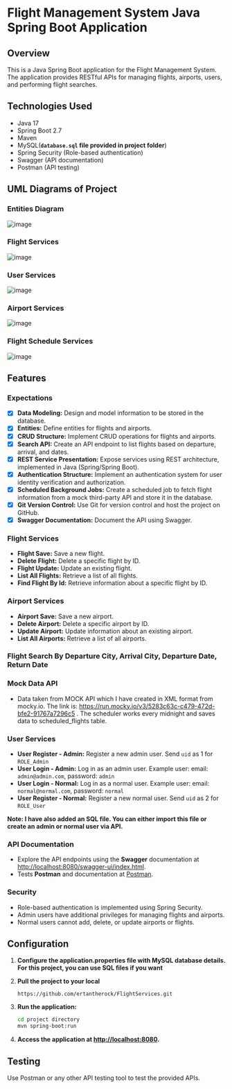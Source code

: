 # Flight Management System Java Spring Boot Application

## Overview

This is a Java Spring Boot application for the Flight Management System. The application provides RESTful APIs for managing flights, airports, users, and performing flight searches.

## Technologies Used

- Java 17
- Spring Boot 2.7
- Maven
- MySQL(**`database.sql` file provided in project folder**)
- Spring Security (Role-based authentication)
- Swagger (API documentation)
- Postman (API testing)

## UML Diagrams of Project
### Entities Diagram 
![image](https://github.com/ertantherock/FlightServices/assets/107481123/0708671a-2bcf-40e6-8c13-52a1bc75003d)

### Flight Services
![image](https://github.com/ertantherock/FlightServices/assets/107481123/16df176c-c454-475e-9159-c43ad8c0190e)


### User Services
![image](https://github.com/ertantherock/FlightServices/assets/107481123/6d99025b-6275-496c-95a4-b80e7e51a58b)


### Airport Services
![image](https://github.com/ertantherock/FlightServices/assets/107481123/390b2247-9b7e-4dd8-bccc-3c2a212fe4ca)

### Flight Schedule Services
![image](https://github.com/ertantherock/FlightServices/assets/107481123/3436ee26-7a51-4664-a291-46c7cc463757)




## Features

### Expectations

- [x] **Data Modeling:** Design and model information to be stored in the database.
- [x] **Entities:** Define entities for flights and airports.
- [x] **CRUD Structure:** Implement CRUD operations for flights and airports.
- [x] **Search API:** Create an API endpoint to list flights based on departure, arrival, and dates.
- [x] **REST Service Presentation:** Expose services using REST architecture, implemented in Java (Spring/Spring Boot).
- [x] **Authentication Structure:** Implement an authentication system for user identity verification and authorization.
- [x] **Scheduled Background Jobs:** Create a scheduled job to fetch flight information from a mock third-party API and store it in the database.
- [x] **Git Version Control:** Use Git for version control and host the project on GitHub.
- [x] **Swagger Documentation:** Document the API using Swagger.

### Flight Services

- **Flight Save:** Save a new flight.
- **Delete Flight:** Delete a specific flight by ID.
- **Flight Update:** Update an existing flight.
- **List All Flights:** Retrieve a list of all flights.
- **Find Flight By Id:** Retrieve information about a specific flight by ID. 

### Airport Services

- **Airport Save:** Save a new airport.
- **Delete Airport:** Delete a specific airport by ID.
- **Update Airport:** Update information about an existing airport.
- **List All Airports:** Retrieve a list of all airports.

### Flight Search By Departure City, Arrival City, Departure Date, Return Date

### Mock Data API  

- Data taken from MOCK API which I have created in XML format from mocky.io. The link is: https://run.mocky.io/v3/5283c63c-c479-472d-bfe2-91767a7296c5 . The scheduler works every midnight and saves data to scheduled_flights table.

### User Services

- **User Register - Admin:** Register a new admin user. Send `uid` as 1 for `ROLE_Admin`
- **User Login - Admin:** Log in as an admin user. Example user: email: `admin@admin.com`, password: `admin`
- **User Login - Normal:** Log in as a normal user. Example user: email: `normal@normal.com`, password: `normal`
- **User Register - Normal:** Register a new normal user. Send `uid` as 2 for `ROLE_User`

**Note: I have also added an SQL file. You can either import this file or create an admin or normal user via API.**

### API Documentation

- Explore the API endpoints using the **Swagger** documentation at [http://localhost:8080/swagger-ui/index.html](http://localhost:8080/swagger-ui/index.html).
- Tests **Postman**  and documentation at [Postman](https://documenter.getpostman.com/view/24069775/2s9YsNdqC3).

### Security

- Role-based authentication is implemented using Spring Security.
- Admin users have additional privileges for managing flights and airports.
- Normal users cannot add, delete, or update airports or flights.



## Configuration

1. **Configure the application.properties file with MySQL database details. For this project, you can use SQL files if you want**
2. **Pull the project to your local**
   
   `https://github.com/ertantherock/FlightServices.git`

3. **Run the application:**

    ```bash
    cd project directory
    mvn spring-boot:run
    ```

4. **Access the application at [http://localhost:8080](http://localhost:8080).**

## Testing

Use Postman or any other API testing tool to test the provided APIs.


